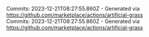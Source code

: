Commits: 2023-12-21T08:27:55.860Z - Generated via https://github.com/marketplace/actions/artificial-grass
<br>
Commits: 2023-12-21T08:27:55.860Z - Generated via https://github.com/marketplace/actions/artificial-grass
<br>
